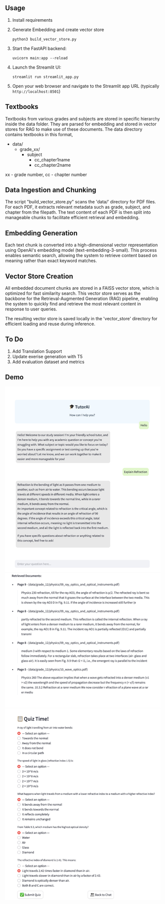 

## Usage

1. Install requirements
   
2. Generate Embedding and create vector store
   ```
   python3 build_vector_store.py
   ```

3. Start the FastAPI backend:
   ```
   uvicorn main:app --reload
   ```

4. Launch the Streamlit UI:
   ```
   streamlit run streamlit_app.py
   ```

5. Open your web browser and navigate to the Streamlit app URL (typically `http://localhost:8501`)

## Textbooks
Textbooks from various grades and subjects are stored in specific hierarchy inside the data folder. They are parsed for embedding and stored in vector stores for RAG to make use of these documents. The data directory contains textbooks in this format,

* data/
  * grade_xx/
    * subject
      * cc_chapter1name
      * cc_chapter2name

xx - grade number, cc - chapter number

## Data Ingestion and Chunking
The script "build_vector_store.py" scans the 'data/' directory for PDF files. For each PDF, it extracts relevant metadata such as grade, subject, and chapter from the filepath. The text content of each PDF is then split into manageable chunks to facilitate efficient retrieval and embedding.

## Embedding Generation
Each text chunk is converted into a high-dimensional vector representation using OpenAI's embedding model (text-embedding-3-small). This process enables semantic search, allowing the system to retrieve content based on meaning rather than exact keyword matches.

## Vector Store Creation
All embedded document chunks are stored in a FAISS vector store, which is optimized for fast similarity search. This vector store serves as the backbone for the Retrieval-Augmented Generation (RAG) pipeline, enabling the system to quickly find and retrieve the most relevant content in response to user queries.

The resulting vector store is saved locally in the 'vector_store' directory for efficient loading and reuse during inference.

## To Do
1. Add Translation Support
2. Update exerise generation with T5
3. Add evaluation dataset and metrics

## Demo

![Explaination Response](Demo/Explaination.jpg)
![RAG Response](Demo/sources.jpg)
![Exercise Response](Demo/quiz.jpg)
